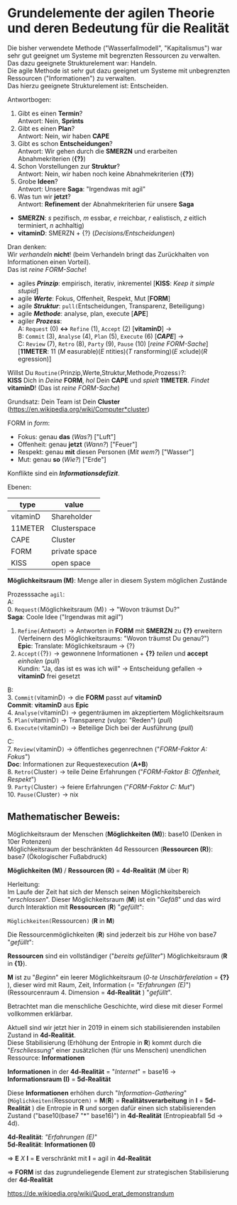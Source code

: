 # Grundelemente der agilen Theorie und deren Bedeutung für die Realität

Die bisher verwendete Methode ("Wasserfallmodell", "Kapitalismus") war sehr gut geeignet um Systeme mit begrenzten Ressourcen zu verwalten.  
Das dazu geeignete Strukturelement war: Handeln.  
Die agile Methode ist sehr gut dazu geeignet um Systeme mit unbegrenzten Ressourcen ("Informationen") zu verwalten.  
Das hierzu geeignete Strukturelement ist: Entscheiden.  

Antwortbogen:  

1. Gibt es einen **Termin**?  
Antwort: Nein, **Sprints**
2. Gibt es einen **Plan**?  
Antwort: Nein, wir haben **CAPE**
3. Gibt es schon **Entscheidungen**?  
Antwort: Wir gehen durch die **SMERZN** und erarbeiten Abnahmekriterien (**{?}**)
4. Schon Vorstellungen zur **Struktur**?  
Antwort: Nein, wir haben noch keine Abnahmekriterien (**{?}**)
5. Grobe **Ideen**?  
Antwort: Unsere **Saga**: "Irgendwas mit agil"
6. Was tun wir **jetzt**?  
Antwort: **Refinement** der Abnahmekriterien für unsere **Saga**

* **SMERZN**: *s* pezifisch, *m* essbar, *e* rreichbar, *r* ealistisch, *z* eitlich terminiert, *n* achhaltig)
* **vitaminD**: SMERZN + {?} (*Decisions/Entscheidungen*)

Dran denken:  
Wir *verhandeln* **nicht**! (beim Verhandeln bringt das Zurückhalten von Informationen einen Vorteil).  
Das ist *reine FORM-Sache*!

* agiles ***Prinzip***: empirisch, iterativ, inkrementel [**KISS**: *Keep it simple stupid*]
* agile ***Werte***:    Fokus, Offenheit, Respekt, Mut [**FORM**]
* agile ***Struktur***: `pull(`Entscheidungen, Transparenz, Beteiligung`)`
* agile ***Methode***:  analyse, plan, execute [**APE**]
* agiler ***Prozess***:  
A: `Request` (0) **<->** `Refine` (1), `Accept` (2) [**vitaminD**] ->  
B: `Commit` (3), `Analyse` (4), `Plan` (5), `Execute` (6) [***CAPE***] ->  
C: `Review` (7), `Retro` (8), `Party` (9), `Pause` (10) [*reine FORM-Sache*]  
[**11METER**: 11 (*M* easurable)(*E* ntities)(*T* ransforming)(*E* xclude)(*R* egression)]
                      
Willst Du `Routine(`Prinzip,Werte,Struktur,Methode,Prozess`)`?:  
**KISS** Dich in *Deine* **FORM**, *hol* Dein **CAPE** und *spielt* **11METER**. *Findet* **vitaminD**! (Das ist *reine FORM-Sache*)

Grundsatz:
Dein Team ist Dein **Cluster** (<https://en.wikipedia.org/wiki/Computer*cluster>)

FORM in *form*:  

* Fokus: genau **das** (*Was?*) ["Luft"]
* Offenheit: genau **jetzt** (*Wann?*) ["Feuer"]
* Respekt: genau **mit** diesen Personen (*Mit wem?*) ["Wasser"]
* Mut: genau **so** (*Wie?*) ["Erde"]

Konflikte sind ein ***Informationsdefizit***.

Ebenen:  

type | value
-----|------
vitaminD | Shareholder
11METER | Clusterspace
CAPE | Cluster
FORM | private space
KISS | open space


**Möglichkeitsraum (M)**: Menge aller in diesem System möglichen Zustände

Prozesssache `agil`:  
A:  
0. `Request(`Möglichkeitsraum (M)`)` -> "Wovon träumst Du?"  
**Saga**: Coole Idee ("Irgendwas mit agil")  
1. `Refine(`Antwort`)` -> Antworten in **FORM** mit **SMERZN** zu **{?}** erweitern  
(Verfeinern des Möglichkeitsraums: "Wovon träumst Du genau?")  
**Epic**: Translate: Möglichkeitsraum -> {?}  
2. `Accept(`{?}`)` -> gewonnene Informationen + **{?}** *teilen* und **accept** *einholen* (*pull*)  
Kundin: "Ja, das ist es was ich will" -> Entscheidung gefallen -> **vitaminD** frei gesetzt  

B:  
3. `Commit(`vitaminD`)` -> die **FORM** passt auf **vitaminD**  
**Commit**: **vitaminD** aus **Epic**  
4. `Analyse(`vitaminD`)` -> gegenträumen im akzeptiertem Möglichkeitsraum  
5. `Plan(`vitaminD`)` -> Transparenz (vulgo: "Reden") (*pull*)  
6. `Execute(`vitaminD`)` -> Beteilige Dich bei der Ausführung (*pull*)  

C:  
7. `Review(`vitaminD`)` -> öffentliches gegenrechnen ("*FORM-Faktor A: Fokus*")  
**Doc**: Informationen zur Requestexecution (**A+B**)  
8. `Retro(`Cluster`)` -> teile Deine Erfahrungen ("*FORM-Faktor B: Offenheit, Respekt*")  
9. `Party(`Cluster`)` -> feiere Erfahrungen ("*FORM-Faktor C: Mut*")  
10. `Pause(`Cluster`)` -> nix  


## Mathematischer Beweis:

Möglichkeitsraum der Menschen (**Möglichkeiten (M)**): base10 (Denken in 10er Potenzen)  
Möglichkeitsraum der beschränkten 4d Ressourcen (**Ressourcen (R)**): base7 (Ökologischer Fußabdruck)  

**Möglichkeiten (M)** / **Ressourcen (R)** = **4d-Realität** (**M** über **R**)  

Herleitung:  
Im Laufe der Zeit hat sich der Mensch seinen Möglichkeitsbereich "*erschlossen*". Dieser Möglichkeitsraum (**M**) ist ein "*Gefäß*" und das wird durch Interaktion mit **Ressourcen** (**R**) "*gefüllt*":  

`Möglichkeiten(`Ressourcen`)` (**R** in **M**)  

Die Ressourcenmöglichkeiten (**R**) sind jederzeit bis zur Höhe von base7 "*gefüllt*":  

**Ressourcen** sind ein vollständiger ("*bereits gefüllter*") Möglichkeitsraum (**R** in **{1}**).  

**M** ist zu "*Beginn*" ein leerer Möglichkeitsraum (*0-te Unschärferelation* = **{?}** ), dieser wird mit Raum, Zeit, Information (= *"Erfahrungen (E)*") (Ressourcenraum 4. Dimension = **4d-Realität** ) "*gefüllt*".  

Betrachtet man die menschliche Geschichte, wird diese mit dieser Formel vollkommen erklärbar.  

Aktuell sind wir jetzt hier in 2019 in einem sich stabilisierenden instabilen Zustand in **4d-Realität**.  
Diese Stabilisierung (Erhöhung der Entropie in **R**) kommt durch die "*Erschliessung*" einer zusätzlichen (für uns Menschen) unendlichen Ressource: **Informationen**  

**Informationen** in der **4d-Realität** = "*Internet*" = base16 -> **Informationsraum (I)** = **5d-Realität**  

Diese **Informationen** erhöhen durch "*Information-Gathering*" (`Möglichkeiten(`Ressourcen`)` = **M**(**R**) = **Realitätsverarbeitung** in **I** = **5d-Realität** ) die Entropie in **R** und sorgen dafür einen sich stabilisierenden Zustand ("base10(base7 "\*" base16)") in **4d-Realität** (Entropieabfall 5d -> 4d).  

**4d-Realität**: *"Erfahrungen (E)*"  
**5d-Realität**: **Informationen (I)**  

=> **E** *X* **I** = **E** verschränkt mit **I** = agil in **4d-Realität**  

=> **FORM** ist das zugrundeliegende Element zur strategischen Stabilisierung der **4d-Realität**  

<https://de.wikipedia.org/wiki/Quod_erat_demonstrandum>
